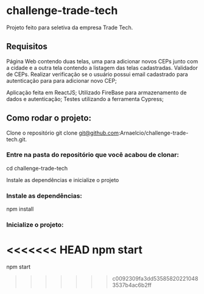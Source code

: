 # challenge-trade-tech

Projeto feito para seletiva da empresa Trade Tech.

## Requisitos
Página Web contendo duas telas, uma para adicionar novos
CEPs junto com a cidade e a outra tela contendo a listagem das
telas cadastradas.
Validador de CEPs.
Realizar verificação se o usuário possui email cadastrado para autenticação para para adicionar novo CEP;

Aplicação feita em ReactJS;
Utilizado FireBase para armazenamento de dados e autenticação;
Testes utilizando a ferramenta Cypress;


## Como rodar o projeto:
Clone o repositório
git clone git@github.com:Arnaelcio/challenge-trade-tech.git.

### Entre na pasta do repositório que você acabou de clonar:
cd challenge-trade-tech

Instale as dependências e inicialize o projeto

### Instale as dependências:
npm install

### Inicialize o projeto:
<<<<<<< HEAD
npm start
=======
npm start
>>>>>>> c0092309fa3dd535858202210483537b4ac6b2ff
